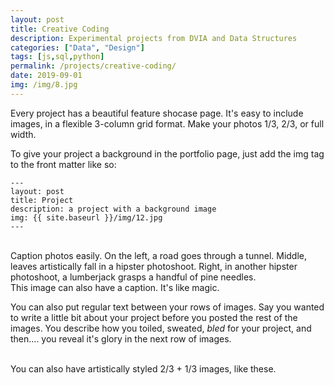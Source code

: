 ```yaml
---
layout: post
title: Creative Coding
description: Experimental projects from DVIA and Data Structures
categories: ["Data", "Design"]
tags: [js,sql,python]
permalink: /projects/creative-coding/
date: 2019-09-01
img: /img/8.jpg
---
```


Every project has a beautiful feature shocase page. It's easy to include images, in a flexible 3-column grid format. Make your photos 1/3, 2/3, or full width.

To give your project a background in the portfolio page, just add the img tag to the front matter like so: 

	---
	layout: post
	title: Project
	description: a project with a background image
	img: {{ site.baseurl }}/img/12.jpg
	---


<div class="img_row">
	<img class="col one" src="{{ site.baseurl }}/img/1.jpg" alt="" title="example image"/>
	<img class="col one" src="{{ site.baseurl }}/img/2.jpg" alt="" title="example image"/>
	<img class="col one" src="{{ site.baseurl }}/img/3.jpg" alt="" title="example image"/>
</div>
<div class="col three caption">
	Caption photos easily. On the left, a road goes through a tunnel. Middle, leaves artistically fall in a hipster photoshoot. Right, in another hipster photoshoot, a lumberjack grasps a handful of pine needles.
</div>
<div class="img_row">
	<img class="col three" src="{{ site.baseurl }}/img/5.jpg" alt="" title="example image"/>
</div>
<div class="col three caption">
	This image can also have a caption. It's like magic. 
</div>

You can also put regular text between your rows of images. Say you wanted to write a little bit about your project before you posted the rest of the images. You describe how you toiled, sweated, *bled* for your project, and then.... you reveal it's glory in the next row of images.


<div class="img_row">
	<img class="col two" src="{{ site.baseurl }}/img/6.jpg" alt="" title="example image"/>
	<img class="col one" src="{{ site.baseurl }}/img/11.jpg" alt="" title="example image"/>
</div>
<div class="col three caption">
	You can also have artistically styled 2/3 + 1/3 images, like these.
</div>
